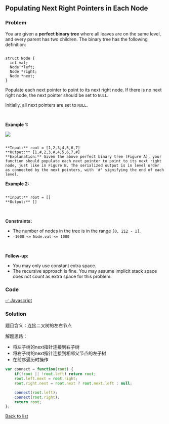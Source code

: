 Populating Next Right Pointers in Each Node
---
### Problem
You are given a **perfect binary tree** where all leaves are on the same level, and every parent has two children. The binary tree has the following definition:



```

struct Node {
  int val;
  Node *left;
  Node *right;
  Node *next;
}

```

Populate each next pointer to point to its next right node. If there is no next right node, the next pointer should be set to `NULL`.


Initially, all next pointers are set to `NULL`.


 


**Example 1:**


![](https://assets.leetcode.com/uploads/2019/02/14/116_sample.png)

```

**Input:** root = [1,2,3,4,5,6,7]
**Output:** [1,#,2,3,#,4,5,6,7,#]
**Explanation:** Given the above perfect binary tree (Figure A), your function should populate each next pointer to point to its next right node, just like in Figure B. The serialized output is in level order as connected by the next pointers, with '#' signifying the end of each level.

```

**Example 2:**



```

**Input:** root = []
**Output:** []

```

 


**Constraints:**


* The number of nodes in the tree is in the range `[0, 212 - 1]`.
* `-1000 <= Node.val <= 1000`


 


**Follow-up:**


* You may only use constant extra space.
* The recursive approach is fine. You may assume implicit stack space does not count as extra space for this problem.

### Code
[✅ Javascript](./solution.js)
### Solution
题目含义：连接二叉树的左右节点

解题思路：
- 将左子树的next指针连接到右子树
- 将右子树的next指针连接到相邻父节点的左子树
- 在前序遍历时操作

```javascript
var connect = function(root) {
    if(!root || !root.left) return root;
    root.left.next = root.right;
    root.right.next = root.next ? root.next.left : null;

    connect(root.left);
    connect(root.right);
    return root;
};
```

[Back to list](../README.md)